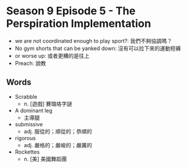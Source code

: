 # Season 9 Episode 5 - The Perspiration Implementation

- we are not coordinated enough to play sport?: 我們不夠協調嗎？
- No gym shorts that can be yanked down: 沒有可以拉下來的運動短褲
- or worse up: 或者更糟的是往上
- Preach: 說教

## Words

- Scrabble
  - n. [遊戲] 賽璐珞字謎
- A dominant leg
  - 主導腿
- submissive
  - adj. 服從的；順從的；恭順的
- rigorous
  - adj. 嚴格的；嚴峻的；嚴厲的
- Rockettes
  - n. [美] 美國舞蹈團